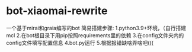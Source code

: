 # bot-xiaomai-rewrite
 一个基于mirai和graia编写的bot
简易搭建步骤:
1.python3.9+环境，（自行搭建mcl
2.在bot根目录下用pip按照requirements里的依赖
3.在config文件夹内的config文件填写配置信息
4.bot.py运行
5.根据报错缺啥弄啥吧(((

